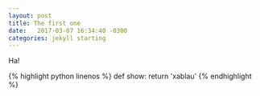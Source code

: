 ```yaml
---
layout: post
title: The first one
date:   2017-03-07 16:34:40 -0300
categories: jekyll starting
---
```


Ha!

{% highlight python linenos %}
def show:
	return 'xablau'
{% endhighlight %}